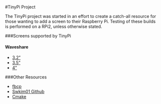 #TinyPi Project

The TinyPi project was started in an effort to create a catch-all resource for those wanting to add a screen to their Raspberry Pi. Testing of these builds is performed on a RPi2, unless otherwise stated.

###Screens supported by TinyPi
#### Waveshare 
  * [3.2”](http://www.waveshare.com/3.2inch-rpi-lcd-b.htm) 
  * [3.5”](http://www.waveshare.com/3.5inch-rpi-lcd-a.htm) 
  * [4”](http://www.waveshare.com/4inch-rpi-lcd-a.htm)
  


###Other Resources
* [fbcp](https://github.com/tasanakorn/rpi-fbcp)
* [Swkim01 Github](https://github.com/swkim01/waveshare-dtoverlays)
* [Cmake](https://github.com/Kitware/CMake)
